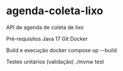 # agenda-coleta-lixo
API de agenda de coleta de lixo

Pré-requisitos
  Java 17
  Git
  Docker
  
Build e execução
  docker compose up --build
  
Testes unitários (validação)
  ./mvnw test
